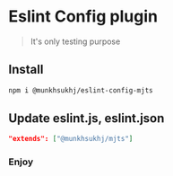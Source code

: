 # Eslint Config plugin

> It's only testing purpose

## Install

```bash
npm i @munkhsukhj/eslint-config-mjts
```

## Update eslint.js, eslint.json

```json
"extends": ["@munkhsukhj/mjts"]
```
### Enjoy
